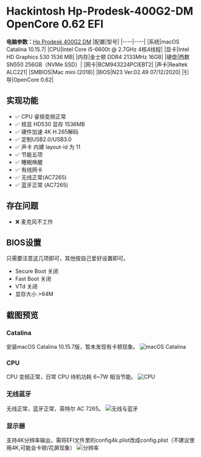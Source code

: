 # Hackintosh Hp-Prodesk-400G2-DM OpenCore 0.62 EFI

**电脑参数：**[Hp Prodesk 400G2  DM][1]
|配置|型号|
|----|----|
|系统|macOS Catalina 10.15.7|
|CPU|Intel Core i5-6600t @ 2.7GHz 4核4线程|
|显卡|Intel HD Graphics 530 1536 MB|
|内存|金士顿 DDR4 2133MHz 16GB|
|硬盘|西数 SN550 256GB（NVMe SSD）|
|网卡|BCM943224PCIEBT2|
|声卡|Realtek ALC221|
|SMBIOS|Mac mini (2018)| 
|BIOS|N23 Ver.02.49 07/12/2020| 
|引导|OpenCore 0.62| 

## 实现功能
- ✅ CPU 睿频变频正常
- ✅ 核显 HD530 显存 1536MB
- ✅ 硬件加速 4K H.265解码
- ✅ 定制USB2.0/USB3.0
- ✅ 声卡 内建 layout-id 为 11
- ✅ 节能五项
- ✅ 睡眠唤醒
- ✅ 有线网卡
- ✅ 无线正常(AC7265)
- ✅ 蓝牙正常 (AC7265)

## 存在问题
- ❌ 麦克风不工作

## BIOS设置
只需要注意这几项即可，其他按自己爱好设置即可。
- Secure Boot 关闭
- Fast Boot 关闭
- VTd 关闭
- 显存大小 >64M


## 截图预览
### Catalina
安装macOS Catalina 10.15.7版，暂未发现有卡顿现象。
![macOS Catalina][2]
### CPU
CPU 变频正常，日常 CPU 待机功耗 6~7W 相当节能。
![CPU][3]
### 无线蓝牙
无线正常，蓝牙正常，英特尔 AC 7265。
![无线与蓝牙][4]
### 显示器
支持4K分辨率输出，需将EFI文件里的config4k.plist改成config.plist（不建议使用4K,可能会卡顿/花屏现象）
![分辨率][5]

 [1]: https://support.hp.com/ie-en/document/c04843458
 [2]: https://github.com/july929/Hackintosh-Hp-Prodesk-400G2-DM-EFI/blob/main/images/about.png
 [3]: https://github.com/july929/Hackintosh-Hp-Prodesk-400G2-DM-EFI/blob/main/images/cpu.png
 [4]: https://github.com/july929/Hackintosh-Hp-Prodesk-400G2-DM-EFI/blob/main/images/wifi.png
 [5]: https://github.com/july929/Hackintosh-Hp-Prodesk-400G2-DM-EFI/blob/main/images/display.png

